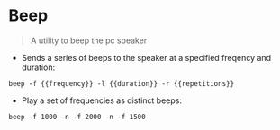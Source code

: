 # Beep

> A utility to beep the pc speaker

- Sends a series of beeps to the speaker at a specified freqency and duration:

`beep -f {{frequency}} -l {{duration}} -r {{repetitions}}`

- Play a set of frequencies as distinct beeps:

`beep -f 1000 -n -f 2000 -n -f 1500`
